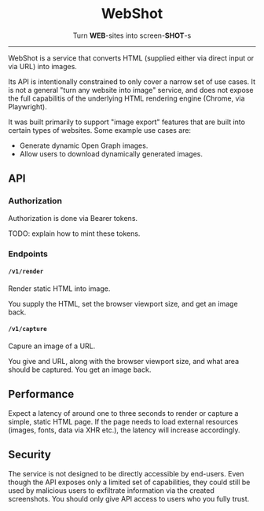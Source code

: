 <div align="center">
  <h1>WebShot</h1>
  <div>Turn <b>WEB</b>-sites into screen-<b>SHOT</b>-s</div>
</div>

---

WebShot is a service that converts HTML (supplied either via direct input or via URL) into images.

Its API is intentionally constrained to only cover a narrow set of use cases.
It is not a general "turn any website into image" service, and does not expose the full capabilitis of the underlying HTML rendering engine (Chrome, via Playwright).

It was built primarily to support "image export" features that are built into certain types of websites.
Some example use cases are:

- Generate dynamic Open Graph images.
- Allow users to download dynamically generated images.

## API

### Authorization

Authorization is done via Bearer tokens.

TODO: explain how to mint these tokens.

### Endpoints

#### `/v1/render`

Render static HTML into image.

You supply the HTML, set the browser viewport size, and get an image back.

#### `/v1/capture`

Capure an image of a URL.

You give and URL, along with the browser viewport size, and what area should be captured. You get an image back.

## Performance

Expect a latency of around one to three seconds to render or capture a simple, static HTML page.
If the page needs to load external resources (images, fonts, data via XHR etc.), the latency will increase accordingly.

## Security

The service is not designed to be directly accessible by end-users.
Even though the API exposes only a limited set of capabilities, they could still be used by malicious users to exfiltrate information via the created screenshots.
You should only give API access to users who you fully trust.
